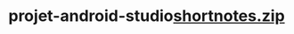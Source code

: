 # projet-android-studio[shortnotes.zip](https://github.com/user-attachments/files/15893762/shortnotes.zip)
